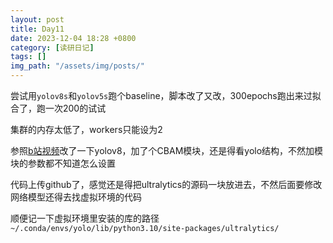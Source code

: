```yaml
---
layout: post
title: Day11
date: 2023-12-04 18:28 +0800
category: [读研日记]
tags: []
img_path: "/assets/img/posts/"
---
```


尝试用`yolov8s`和`yolov5s`跑个baseline，脚本改了又改，300epochs跑出来过拟合了，跑一次200的试试

集群的内存太低了，workers只能设为2

参照[b站视频](https://www.bilibili.com/video/BV1Zh4y1L7xY/)改了一下yolov8，加了个CBAM模块，还是得看yolo结构，不然加模块的参数都不知道怎么设置

代码上传github了，感觉还是得把ultralytics的源码一块放进去，不然后面要修改网络模型还得去找虚拟环境的代码

顺便记一下虚拟环境里安装的库的路径`~/.conda/envs/yolo/lib/python3.10/site-packages/ultralytics/`
